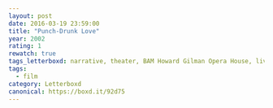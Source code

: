 ```yaml
---
layout: post 
date: 2016-03-19 23:59:00
title: "Punch-Drunk Love"
year: 2002
rating: 1
rewatch: true
tags_letterboxd: narrative, theater, BAM Howard Gilman Opera House, live score, NYC, Leah
tags:
  - film
category: Letterboxd
canonical: https://boxd.it/92d75
---
```

